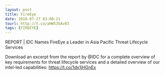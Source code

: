 ```yaml
---
layout: post
title: FireEye
date: 2018-07-27 03:00:21
tourl: http://t.co/aHW53SAv83
tags: [FIREEYE]
---
```

REPORT | IDC Names FireEye a Leader in Asia Pacific Threat Lifecycle Services

Download an excerpt from the report by @IDC for a complete overview of key requirements for threat lifecycle services and a detailed overview of our intel-led capabilities: https://t.co/1dx1jHGnEx